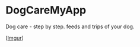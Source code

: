 # DogCareMyApp
Dog care - step by step. feeds and trips of your dog.

[[Imgur](https://imgur.com/pFjSTfv)]
